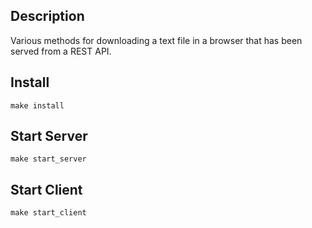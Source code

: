 ## Description

Various methods for downloading a text file in a browser that has been served from a REST API.

## Install

```
make install
```

## Start Server

```
make start_server
```

## Start Client

```
make start_client
```
